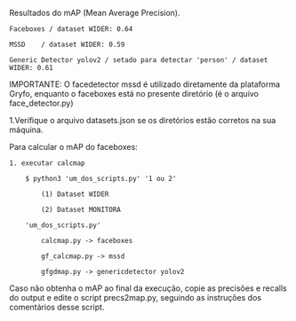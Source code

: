 Resultados do mAP (Mean Average Precision).

	Faceboxes / dataset WIDER: 0.64

	MSSD	/ dataset WIDER: 0.59

	Generic Detector yolov2 / setado para detectar 'person' / dataset WIDER: 0.61



IMPORTANTE: O facedetector mssd é utilizado diretamente da plataforma Gryfo, enquanto o faceboxes está no presente diretório (é o arquivo face_detector.py)

1.Verifique o arquivo datasets.json se os diretórios estão corretos na sua máquina.

Para calcular o mAP do faceboxes:

	1. executar calcmap

		$ python3 'um_dos_scripts.py' '1 ou 2'

			(1) Dataset WIDER

			(2) Dataset MONITORA

		'um_dos_scripts.py'

			calcmap.py -> faceboxes

			gf_calcmap.py -> mssd

			gfgdmap.py -> genericdetector yolov2

Caso não obtenha o mAP ao final da execução, copie as precisões e recalls do output e edite o script precs2map.py, seguindo as instruções dos comentários desse script.


